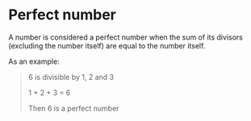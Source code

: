 # Perfect number
A number is considered a perfect number when the sum of its divisors (excluding the number itself) are equal to the number itself.

As an example:

> 6 is divisible by 1, 2 and 3
>
> 1 + 2 + 3 = 6
>
> Then 6 is a perfect number
